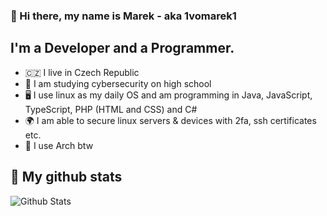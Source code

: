 ### 👋 Hi there, my name is Marek - aka 1vomarek1

## I'm a Developer and a Programmer.
- 🇨🇿 I live in Czech Republic
- 📘 I am studying cybersecurity on high school
- 🖥️ I use linux as my daily OS and am programming in Java, JavaScript, TypeScript, PHP (HTML and CSS) and C#
- 🌍 I am able to secure linux servers & devices with 2fa, ssh certificates etc.
- 🐧 I use Arch btw

  
## 🔧 My github stats
<img align="center" alt="Github Stats" src="https://github-readme-stats.codestackr.vercel.app/api?username=marekvospel&show_icons=true&hide_border=true&theme=dracula" />

[website]: https://vospel.cz
